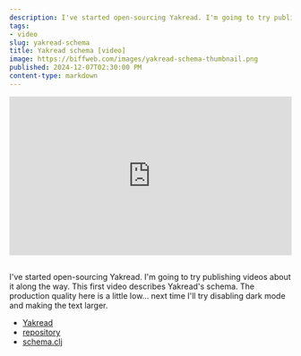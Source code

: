 ```yaml
---
description: I've started open-sourcing Yakread. I'm going to try publishing videos about it along the way. This first video describes Yakread's schema.
tags:
- video
slug: yakread-schema
title: Yakread schema [video]
image: https://biffweb.com/images/yakread-schema-thumbnail.png
published: 2024-12-07T02:30:00 PM
content-type: markdown
---
```


<div style="padding:56.25% 0 0 0;position:relative;"><iframe src="https://player.vimeo.com/video/1037076545?badge=0&amp;autopause=0&amp;player_id=0&amp;app_id=58479" frameborder="0" allow="autoplay; fullscreen; picture-in-picture; clipboard-write" style="position:absolute;top:0;left:0;width:100%;height:100%;" title="Yakread schema"></iframe></div><script src="https://player.vimeo.com/api/player.js"></script>

<br>

I've started open-sourcing Yakread. I'm going to try publishing videos about it along the way. This first video describes Yakread's schema. The production quality here is a little low... next time I'll try disabling dark mode and making the text larger.

- [Yakread](https://yakread.com)
- [repository](https://github.com/jacobobryant/yakread)
- [schema.clj](https://github.com/jacobobryant/yakread/blob/master/src/com/yakread/model/schema.clj)